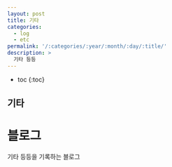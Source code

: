 ```yaml
---
layout: post
title: 기타
categories:
  - log
  - etc
permalink: '/:categories/:year/:month/:day/:title/'
description: >
  기타 등등
---
```


* toc
{:toc}

## 기타

# 블로그

기타 등등을 기록하는 블로그
